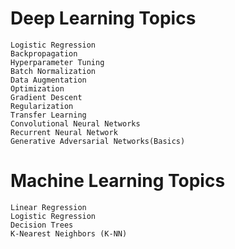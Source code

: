 # Deep Learning Topics
```
Logistic Regression
Backpropagation
Hyperparameter Tuning
Batch Normalization
Data Augmentation
Optimization
Gradient Descent 
Regularization
Transfer Learning
Convolutional Neural Networks
Recurrent Neural Network
Generative Adversarial Networks(Basics)
```
# Machine Learning Topics
```
Linear Regression
Logistic Regression
Decision Trees
K-Nearest Neighbors (K-NN)
```
